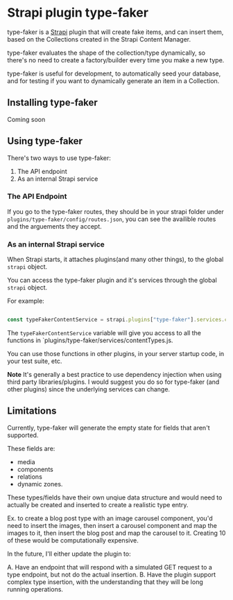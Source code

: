 # Strapi plugin type-faker

type-faker is a [Strapi](https://strapi.io) plugin that will create fake items, and can insert them, based on the Collections created in the Strapi Content Manager.

type-faker evaluates the shape of the collection/type dynamically, so there's no need to create a factory/builder every time you make a new type.

type-faker is useful for development, to automatically seed your database, and for testing if you want to dynamically generate an item in a Collection.

## Installing type-faker

Coming soon

## Using type-faker

There's two ways to use type-faker:

1. The API endpoint
2. As an internal Strapi service

### The API Endpoint

If you go to the type-faker routes, they should be in your strapi folder under `plugins/type-faker/config/routes.json`, you can see the availible routes and the arguements they accept.

### As an internal Strapi service

When Strapi starts, it attaches plugins(and many other things), to the global `strapi` object.

You can access the type-faker plugin and it's services through the global `strapi` object.

For example:

```javascript

const typeFakerContentService = strapi.plugins["type-faker"].services.contenttypes;

```

The `typeFakerContentService` variable will give you access to all the functions in `plugins/type-faker/services/contentTypes.js.

You can use those functions in other plugins, in your server startup code, in your test suite, etc.

**Note** It's generally a best practice to use dependency injection when using third party libraries/plugins. I would suggest you do so for type-faker (and other plugins) since the underlying services can change.

## Limitations

Currently, type-faker will generate the empty state for fields that aren't supported.

These fields are:

- media
- components
- relations
- dynamic zones.

These types/fields have their own unqiue data structure and would need to actually be created and inserted to create a realistic type entry.

Ex. to create a blog post type with an image carousel component, you'd need to insert the images, then insert a carousel component and map the images to it, then insert the blog post and map the carousel to it. Creating 10 of these would be computationally expensive.

In the future, I'll either update the plugin to:

A. Have an endpoint that will respond with a simulated GET request to a type endpoint, but not do the actual insertion.
B. Have the plugin support complex type insertion, with the understanding that they will be long running operations.
